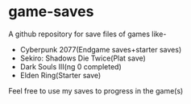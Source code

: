 # game-saves
A github repository for save files of games like-
- Cyberpunk 2077(Endgame saves+starter saves)
- Sekiro: Shadows Die Twice(Plat save)
- Dark Souls III(ng 0 completed)
- Elden Ring(Starter save)

Feel free to use my saves to progress in the game(s)
